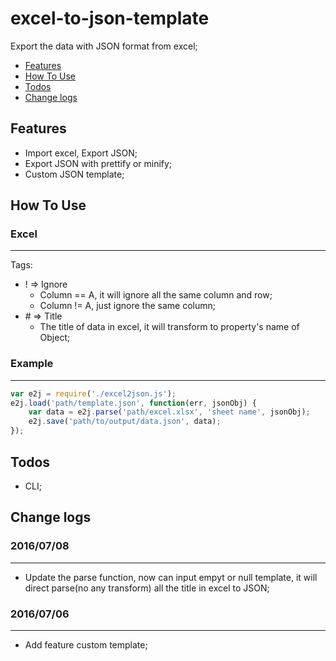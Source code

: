 # excel-to-json-template

Export the data with JSON format from excel;

- [Features](#features)
- [How To Use](#howtouse)
- [Todos](#todos)
- [Change logs](#logs)

## <a name="features"></a>Features

- Import excel, Export JSON;
- Export JSON with prettify or minify;
- Custom JSON template;

## <a name="howtouse"></a>How To Use

### Excel
---
Tags:

- \! => Ignore
    - Column == A, it will ignore all the same column and row;
    - Column != A, just ignore the same column;
- \# => Title
    - The title of data in excel, it will transform to property's name of Object;

### Example
---
```javascript
var e2j = require('./excel2json.js');
e2j.load('path/template.json', function(err, jsonObj) {
    var data = e2j.parse('path/excel.xlsx', 'sheet name', jsonObj);
    e2j.save('path/to/output/data.json', data);
});
```

## <a name="todos"></a>Todos

- CLI;

## <a name="logs"></a>Change logs

### 2016/07/08
---
- Update the parse function, now can input empyt or null template, it will direct parse(no any transform) all the title in excel to JSON;

### 2016/07/06
---
- Add feature custom template;
